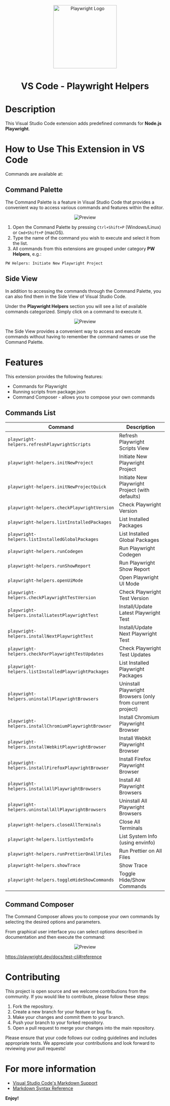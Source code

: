 <p align="center">
  <img src="https://github.com/jaktestowac/vscode-playwright-helpers/blob/main/media/playwright-logo.png?raw=true" width="200px" alt="Playwright Logo">
</p>

<h1 align="center">VS Code - Playwright Helpers</h1>

# Description

This Visual Studio Code extension adds predefined commands for **Node.js Playwright**.

# How to Use This Extension in VS Code

Commands are available at:

## Command Palette

The Command Palette is a feature in Visual Studio Code that provides a convenient way to access various commands and features within the editor.

<p align="center">
  <img src="https://github.com/jaktestowac/vscode-playwright-helpers/blob/main/media/preview-2.gif?raw=true" alt="Preview">
</p>

1. Open the Command Palette by pressing `Ctrl+Shift+P` (Windows/Linux) or `Cmd+Shift+P` (macOS).
2. Type the name of the command you wish to execute and select it from the list.
3. All commands from this extensions are grouped under category **PW Helpers**, e.g.:

```
PW Helpers: Initiate New Playwright Project
```

## Side View

In addition to accessing the commands through the Command Palette, you can also find them in the Side View of Visual Studio Code.

Under the **Playwright Helpers** section you will see a list of available commands categorized. Simply click on a command to execute it.

<p align="center">
  <img src="https://github.com/jaktestowac/vscode-playwright-helpers/blob/main/media/preview-1.gif?raw=true" alt="Preview">
</p>

The Side View provides a convenient way to access and execute commands without having to remember the command names or use the Command Palette.

# Features

This extension provides the following features:

- Commands for Playwright
- Running scripts from package.json
- Command Composer - allows you to compose your own commands

## Commands List

| Command                                               | Description                                               |
| ----------------------------------------------------- | --------------------------------------------------------- |
| `playwright-helpers.refreshPlaywrightScripts`         | Refresh Playwright Scripts View                           |
| `playwright-helpers.initNewProject`                   | Initiate New Playwright Project                           |
| `playwright-helpers.initNewProjectQuick`              | Initiate New Playwright Project (with defaults)           |
| `playwright-helpers.checkPlaywrightVersion`           | Check Playwright Version                                  |
| `playwright-helpers.listInstalledPackages`            | List Installed Packages                                   |
| `playwright-helpers.listInstalledGlobalPackages`      | List Installed Global Packages                            |
| `playwright-helpers.runCodegen`                       | Run Playwright Codegen                                    |
| `playwright-helpers.runShowReport`                    | Run Playwright Show Report                                |
| `playwright-helpers.openUiMode`                       | Open Playwright UI Mode                                   |
| `playwright-helpers.checkPlaywrightTestVersion`       | Check Playwright Test Version                             |
| `playwright-helpers.installLatestPlaywrightTest`      | Install/Update Latest Playwright Test                     |
| `playwright-helpers.installNextPlaywrightTest`        | Install/Update Next Playwright Test                       |
| `playwright-helpers.checkForPlaywrightTestUpdates`    | Check Playwright Test Updates                             |
| `playwright-helpers.listInstalledPlaywrightPackages`  | List Installed Playwright Packages                        |
| `playwright-helpers.uninstallPlaywrightBrowsers`      | Uninstall Playwright Browsers (only from current project) |
| `playwright-helpers.installChromiumPlaywrightBrowser` | Install Chromium Playwright Browser                       |
| `playwright-helpers.installWebkitPlaywrightBrowser`   | Install Webkit Playwright Browser                         |
| `playwright-helpers.installFirefoxPlaywrightBrowser`  | Install Firefox Playwright Browser                        |
| `playwright-helpers.installAllPlaywrightBrowsers`     | Install All Playwright Browsers                           |
| `playwright-helpers.uninstallAllPlaywrightBrowsers`   | Uninstall All Playwright Browsers                         |
| `playwright-helpers.closeAllTerminals`                | Close All Terminals                                       |
| `playwright-helpers.listSystemInfo`                   | List System Info (using envinfo)                          |
| `playwright-helpers.runPrettierOnAllFiles`            | Run Prettier on All Files                                 |
| `playwright-helpers.showTrace`                        | Show Trace                                                |
| `playwright-helpers.toggleHideShowCommands`           | Toggle Hide/Show Commands                                 |

## Command Composer

The Command Composer allows you to compose your own commands by selecting the desired options and parameters.

From graphical user interface you can select options described in documentation and then execute the command:

<p align="center">
  <img src="https://github.com/jaktestowac/vscode-playwright-helpers/blob/main/media/preview-3.gif?raw=true" alt="Preview">
</p>

https://playwright.dev/docs/test-cli#reference

# Contributing

This project is open source and we welcome contributions from the community. If you would like to contribute, please follow these steps:

1. Fork the repository.
2. Create a new branch for your feature or bug fix.
3. Make your changes and commit them to your branch.
4. Push your branch to your forked repository.
5. Open a pull request to merge your changes into the main repository.

Please ensure that your code follows our coding guidelines and includes appropriate tests. We appreciate your contributions and look forward to reviewing your pull requests!

# For more information

- [Visual Studio Code's Markdown Support](http://code.visualstudio.com/docs/languages/markdown)
- [Markdown Syntax Reference](https://help.github.com/articles/markdown-basics/)

**Enjoy!**
